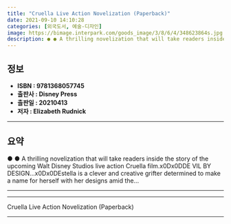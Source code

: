 ```yaml
---
title: "Cruella Live Action Novelization (Paperback)"
date: 2021-09-10 14:10:28
categories: [외국도서, 예술-디자인]
image: https://bimage.interpark.com/goods_image/3/8/6/4/348623864s.jpg
description: ● ● A thrilling novelization that will take readers inside the story of the upcoming Walt Disney Studios live action Cruella film.x0Dx0DDE VIL BY DESIGN...x0D
---
```


## **정보**

- **ISBN : 9781368057745**
- **출판사 : Disney Press**
- **출판일 : 20210413**
- **저자 : Elizabeth Rudnick**

------



## **요약**

●  ●  A thrilling novelization that will take readers inside the story of the upcoming Walt Disney Studios live action Cruella film.x0Dx0DDE VIL BY DESIGN...x0Dx0DEstella is a clever and creative grifter determined to make a name for herself with her designs amid the... 

------



------


Cruella Live Action Novelization (Paperback) 

------


